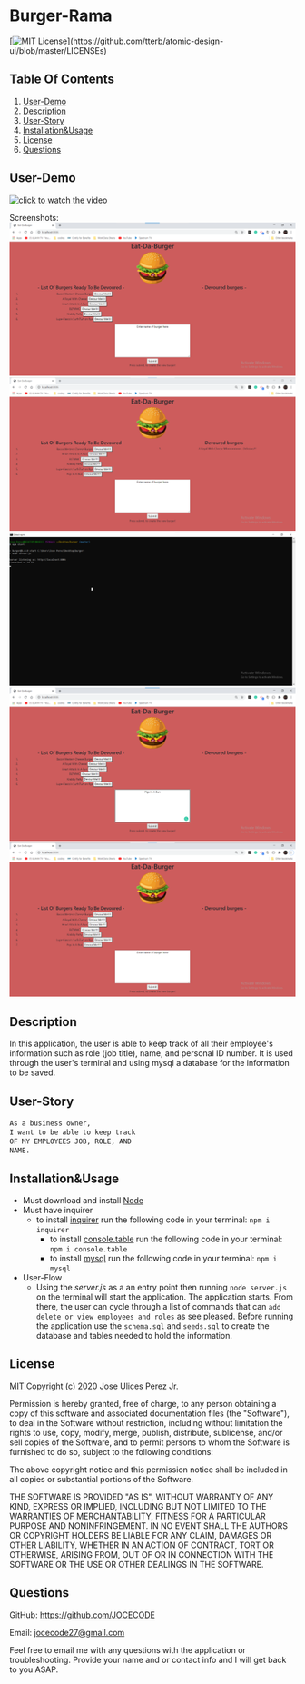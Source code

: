 # Burger-Rama

[![MIT License](https://img.shields.io/apm/l/atomic-design-ui.svg?)](https://github.com/tterb/atomic-design-ui/blob/master/LICENSEs)

## Table Of Contents

1. [User-Demo](#User-Demo)
1. [Description](#Description)
1. [User-Story](#User-Story)
1. [Installation&Usage](#Installation&Usage)
1. [License](#License)
1. [Questions](#Questions)

## User-Demo

[![click to watch the video](http://img.youtube.com/vi/8QlDiUiS_8Y/0.jpg)](http://www.youtube.com/watch?v=8QlDiUiS_8Y "User Demo Of The Application")

Screenshots:
![screenshots](<./screenshots/Screenshots(2).png> "Screenshot Of User Demo")
![screenshots](<./screenshots/Screenshots(5).png> "Screenshot Of User Demo")
![screenshots](<./screenshots/Screenshots(1).png> "Screenshot Of User Demo")
![screenshots](<./screenshots/Screenshots(3).png> "Screenshot Of User Demo")
![screenshots](<./screenshots/Screenshots(4).png> "Screenshot Of User Demo")

## Description

In this application, the user is able to keep track of all their employee's information
such as role (job title), name, and personal ID number. It is used through the user's terminal and using mysql a database for the information to be saved.

## User-Story

```
As a business owner,
I want to be able to keep track
OF MY EMPLOYEES JOB, ROLE, AND
NAME.
```

## Installation&Usage

- Must download and install [Node](https://nodejs.org/en/download/)
- Must have inquirer
  - to install [inquirer](https://www.npmjs.com/package/inquirer) run the following code in your terminal:
    `npm i inquirer`
    - to install [console.table](https://www.npmjs.com/package/console.table) run the following code in your terminal:
      `npm i console.table`
    - to install [mysql](https://www.npmjs.com/package/mysql) run the following code in your terminal:
      `npm i mysql`
- User-Flow
  - Using the _server.js_ as a an entry point then running `node server.js` on the terminal will start the application. The application starts. From there, the user can cycle through a list of commands that can `add delete or view employees and roles` as
    see pleased. Before running the application use the `schema.sql` and `seeds.sql` to create the database and tables needed to hold the information.

## License

[MIT](https://choosealicense.com/licenses/mit/) Copyright (c) 2020 Jose Ulices Perez Jr.

Permission is hereby granted, free of charge, to any person obtaining a copy
of this software and associated documentation files (the "Software"), to deal
in the Software without restriction, including without limitation the rights
to use, copy, modify, merge, publish, distribute, sublicense, and/or sell
copies of the Software, and to permit persons to whom the Software is
furnished to do so, subject to the following conditions:

The above copyright notice and this permission notice shall be included in all
copies or substantial portions of the Software.

THE SOFTWARE IS PROVIDED "AS IS", WITHOUT WARRANTY OF ANY KIND, EXPRESS OR
IMPLIED, INCLUDING BUT NOT LIMITED TO THE WARRANTIES OF MERCHANTABILITY,
FITNESS FOR A PARTICULAR PURPOSE AND NONINFRINGEMENT. IN NO EVENT SHALL THE
AUTHORS OR COPYRIGHT HOLDERS BE LIABLE FOR ANY CLAIM, DAMAGES OR OTHER
LIABILITY, WHETHER IN AN ACTION OF CONTRACT, TORT OR OTHERWISE, ARISING FROM,
OUT OF OR IN CONNECTION WITH THE SOFTWARE OR THE USE OR OTHER DEALINGS IN THE
SOFTWARE.

## Questions

GitHub: https://github.com/JOCECODE

Email: jocecode27@gmail.com

Feel free to email me with any questions with the application or troubleshooting. Provide your name and or contact info and I will get back to you ASAP.
